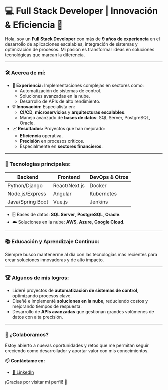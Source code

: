 # 💻 Full Stack Developer | Innovación & Eficiencia 🚀

Hola, soy un **Full Stack Developer** con más de **9 años de experiencia** en el desarrollo de aplicaciones escalables, integración de sistemas y optimización de procesos. Mi pasión es transformar ideas en soluciones tecnológicas que marcan la diferencia. 

---

### 🛠️ Acerca de mí:
- **🎯 Experiencia:** Implementaciones complejas en sectores como:
  - Automatización de sistemas de control.
  - Soluciones avanzadas en la nube.
  - Desarrollo de APIs de alto rendimiento.
- **💡 Innovación:** Especialista en:
  - **CI/CD**, **microservicios** y **arquitecturas escalables**.
  - Manejo avanzado de **bases de datos**: SQL Server, PostgreSQL, Oracle.
- **📈 Resultados:** Proyectos que han mejorado:
  - **Eficiencia** operativa.
  - **Precisión** en procesos críticos.
  - Especialmente en **sectores financieros**.

---

### 🚀 Tecnologías principales:

| **Backend**         | **Frontend**    | **DevOps & Otros**  |
|----------------------|-----------------|---------------------|
| Python/Django        | React/Next.js   | Docker              |
| Node.js/Express      | Angular         | Kubernetes          |
| Java/Spring Boot     | Vue.js          | Jenkins             |

- 🗄️ Bases de datos: **SQL Server**, **PostgreSQL**, **Oracle**.
- ☁️ Soluciones en la nube: **AWS**, **Azure**, **Google Cloud**.

---

### 📚 Educación y Aprendizaje Continuo:
Siempre busco mantenerme al día con las tecnologías más recientes para crear soluciones innovadoras y de alto impacto.

---

### 🏆 Algunos de mis logros:
- Lideré proyectos de **automatización de sistemas de control**, optimizando procesos clave.
- Diseñé e implementé **soluciones en la nube**, reduciendo costos y mejorando tiempos de respuesta.
- Desarrollo de **APIs avanzadas** que gestionan grandes volúmenes de datos con alta precisión.

---

### 🤝 ¿Colaboramos?
Estoy abierto a nuevas oportunidades y retos que me permitan seguir creciendo como desarrollador y aportar valor con mis conocimientos.

📫 **Contáctame en:**
- [💼 LinkedIn]([https://www.linkedin.com/in/tu-usuario](https://www.linkedin.com/in/bryan-alejandro-chamba-freire-fsd/))

¡Gracias por visitar mi perfil! 🚀
